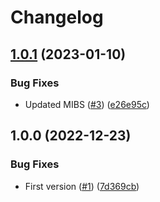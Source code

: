 # Changelog

## [1.0.1](https://github.com/Gibby/synology-telegraf/compare/v1.0.0...v1.0.1) (2023-01-10)


### Bug Fixes

* Updated MIBS ([#3](https://github.com/Gibby/synology-telegraf/issues/3)) ([e26e95c](https://github.com/Gibby/synology-telegraf/commit/e26e95ce0059db46cd2d1941646eed826779a18f))

## 1.0.0 (2022-12-23)


### Bug Fixes

* First version ([#1](https://github.com/Gibby/synology-telegraf/issues/1)) ([7d369cb](https://github.com/Gibby/synology-telegraf/commit/7d369cb3ee22560ec90e8973533e683d6573caa4))
